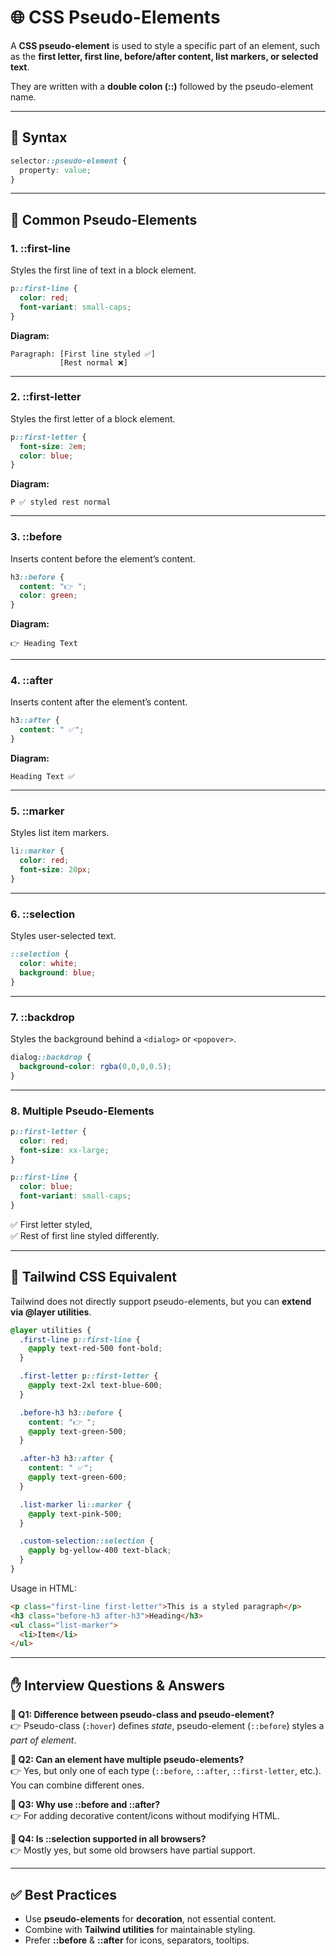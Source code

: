 # 🌐 CSS Pseudo-Elements

A **CSS pseudo-element** is used to style a specific part of an element, such as the **first letter, first line, before/after content, list markers, or selected text**.  

They are written with a **double colon (::)** followed by the pseudo-element name.  

---

## 📝 Syntax

```css
selector::pseudo-element {
  property: value;
}
```

---

## 📘 Common Pseudo-Elements

### 1. ::first-line  
Styles the first line of text in a block element.  
```css
p::first-line {
  color: red;
  font-variant: small-caps;
}
```

**Diagram:**  
```
Paragraph: [First line styled ✅] 
           [Rest normal ❌]
```

---

### 2. ::first-letter  
Styles the first letter of a block element.  
```css
p::first-letter {
  font-size: 2em;
  color: blue;
}
```

**Diagram:**  
```
P ✅ styled rest normal
```

---

### 3. ::before  
Inserts content before the element’s content.  
```css
h3::before {
  content: "👉 ";
  color: green;
}
```

**Diagram:**  
```
👉 Heading Text
```

---

### 4. ::after  
Inserts content after the element’s content.  
```css
h3::after {
  content: " ✅";
}
```

**Diagram:**  
```
Heading Text ✅
```

---

### 5. ::marker  
Styles list item markers.  
```css
li::marker {
  color: red;
  font-size: 20px;
}
```

---

### 6. ::selection  
Styles user-selected text.  
```css
::selection {
  color: white;
  background: blue;
}
```

---

### 7. ::backdrop  
Styles the background behind a `<dialog>` or `<popover>`.  
```css
dialog::backdrop {
  background-color: rgba(0,0,0,0.5);
}
```

---

### 8. Multiple Pseudo-Elements  
```css
p::first-letter {
  color: red;
  font-size: xx-large;
}

p::first-line {
  color: blue;
  font-variant: small-caps;
}
```

✅ First letter styled,  
✅ Rest of first line styled differently.  

---

## 🎨 Tailwind CSS Equivalent  

Tailwind does not directly support pseudo-elements, but you can **extend via @layer utilities**.

```css
@layer utilities {
  .first-line p::first-line {
    @apply text-red-500 font-bold;
  }

  .first-letter p::first-letter {
    @apply text-2xl text-blue-600;
  }

  .before-h3 h3::before {
    content: "👉 ";
    @apply text-green-500;
  }

  .after-h3 h3::after {
    content: " ✅";
    @apply text-green-600;
  }

  .list-marker li::marker {
    @apply text-pink-500;
  }

  .custom-selection::selection {
    @apply bg-yellow-400 text-black;
  }
}
```

Usage in HTML:
```html
<p class="first-line first-letter">This is a styled paragraph</p>
<h3 class="before-h3 after-h3">Heading</h3>
<ul class="list-marker">
  <li>Item</li>
</ul>
```

---

## ✋ Interview Questions & Answers  

**🙋 Q1: Difference between pseudo-class and pseudo-element?**  
👉 Pseudo-class (`:hover`) defines *state*, pseudo-element (`::before`) styles a *part of element*.  

**🙋 Q2: Can an element have multiple pseudo-elements?**  
👉 Yes, but only one of each type (`::before`, `::after`, `::first-letter`, etc.). You can combine different ones.  

**🙋 Q3: Why use ::before and ::after?**  
👉 For adding decorative content/icons without modifying HTML.  

**🙋 Q4: Is ::selection supported in all browsers?**  
👉 Mostly yes, but some old browsers have partial support.  

---

## ✅ Best Practices
- Use **pseudo-elements** for **decoration**, not essential content.  
- Combine with **Tailwind utilities** for maintainable styling.  
- Prefer **::before** & **::after** for icons, separators, tooltips.  

